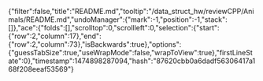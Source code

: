 {"filter":false,"title":"README.md","tooltip":"/data_struct_hw/reviewCPP/Animals/README.md","undoManager":{"mark":-1,"position":-1,"stack":[]},"ace":{"folds":[],"scrolltop":0,"scrollleft":0,"selection":{"start":{"row":2,"column":17},"end":{"row":2,"column":73},"isBackwards":true},"options":{"guessTabSize":true,"useWrapMode":false,"wrapToView":true},"firstLineState":0},"timestamp":1474898287094,"hash":"87620cbb0a6dadf56306417a168f208eeaf53569"}